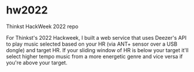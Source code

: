 # hw2022
Thinkst HackWeek 2022 repo

For Thinkst's 2022 Hackweek, I built a web service that uses Deezer's API to play music selected based on your HR (via ANT+ sensor over a USB dongle) and target HR. 
If your sliding window of HR is below your target it'll select higher tempo music from a more energetic genre and vice versa if you're above your target.
